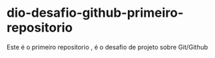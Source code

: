 # dio-desafio-github-primeiro-repositorio
Este é o primeiro repositorio , é o desafio de projeto sobre Git/Github 
